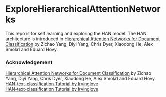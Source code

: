 # ExploreHierarchicalAttentionNetworks
This repo is for self learning and exploring the HAN model. The HAN architecture is introduced in [Hierarchical Attention Networks for Document Classification](https://www.cs.cmu.edu/~diyiy/docs/naacl16.pdf) by Zichao Yang, Diyi Yang, Chris Dyer, Xiaodong He, Alex Smola1 and Eduard Hovy.

### Acknowledgement
[Hierarchical Attention Networks for Document Classification](https://www.cs.cmu.edu/~diyiy/docs/naacl16.pdf) by Zichao Yang, Diyi Yang, Chris Dyer, Xiaodong He, Alex Smola1 and Eduard Hovy.
[HAN-text-classification Tutorial by Irvinglove](https://blog.csdn.net/Irving_zhang/article/details/77868620)<br />
[HAN-text-classification Tutorial by Irvinglove](https://github.com/Irvinglove/HAN-text-classification) <br />

